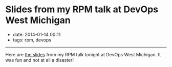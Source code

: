 # Slides from my RPM talk at DevOps West Michigan

- date: 2014-01-14 00:11
- tags: rpm, devops

----

Here are [the slides][1] from my RPM talk tonight at DevOps West
Michigan.  It was fun and not at all a disaster!

[1]: rpm-talk.pdf

